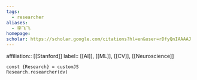 ```yaml
---
tags:
  - researcher
aliases:
  - 李飞飞
homepage: 
scholar: https://scholar.google.com/citations?hl=en&user=rDfyQnIAAAAJ
---
```


affiliation:: [[Stanford]]
label:: [[AI]], [[ML]], [[CV]], [[Neuroscience]]

```dataviewjs
const {Research} = customJS
Research.researcher(dv)
```


